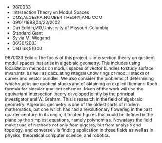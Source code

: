 
* 9870033
* Intersection Theory on Moduli Spaces
* DMS,ALGEBRA,NUMBER THEORY,AND COM
* 09/01/1998,04/22/2002
* Dan Edidin,MO,University of Missouri-Columbia
* Standard Grant
* Sylvia M. Wiegand
* 06/30/2003
* USD 63,510.00

9870033 Edidin The focus of this project is intersection theory on quotient
moduli spaces that arise in algebraic geometry. This includes using localization
methods on moduli spaces of vector bundles to study surface invariants, as well
as calculating integral Chow rings of moduli stacks of curves and vector
bundles. We also consider the problems of determining which stacks are quotient
stacks and of obtaining an explicit Riemann-Roch formula for singular quotient
schemes. Much of the work will use the equivariant intersection theory developed
jointly by the principal investigator and W. Graham. This is research in the
field of algebraic geometry. Algebraic geometry is one of the oldest parts of
modern mathematics, but one which has had a revolutionary flowering in the past
quarter-century. In its origin, it treated figures that could be defined in the
plane by the simplest equations, namely polynomials. Nowadays the field makes
use of methods not only from algebra, but from analysis and topology, and
conversely is finding application in those fields as well as in physics,
theoretical computer science, and robotics.
